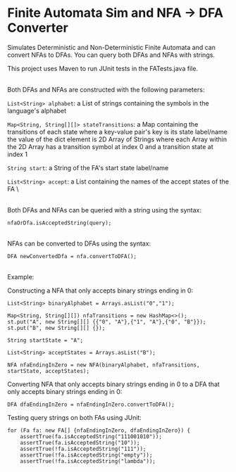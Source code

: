 # Finite Automata Sim and NFA -> DFA Converter
Simulates Deterministic and Non-Deterministic Finite Automata and can convert NFAs to DFAs. You can query both DFAs and NFAs with strings.

This project uses Maven to run JUnit tests in the FATests.java file.

\
Both DFAs and NFAs are constructed with the following parameters:

```List<String> alphabet```:                      a List of strings containing the symbols in the language's alphabet
  
```Map<String, String[][]> stateTransitions```:   a Map containing the transitions of each state where a key-value pair's key is its state label/name the value of the dict element is 2D Array of Strings where each Array within the 2D Array has a transition symbol at index 0 and a transition state at index 1

```String start```:                               a String of the FA's start state label/name

```List<String> accept```:                        a List containing the names of the accept states of the FA
\

\
Both DFAs and NFAs can be queried with a string using the syntax:
```
nfaOrDfa.isAcceptedString(query);
```

\
NFAs can be converted to DFAs using the syntax:
```
DFA newConvertedDfa = nfa.convertToDFA();
```

\
Example:

Constructing a NFA that only accepts binary strings ending in 0:
```
List<String> binaryAlphabet = Arrays.asList("0","1");

Map<String, String[][]) nfaTransitions = new HashMap<>();
st.put("A", new String[][] {{"0", "A"},{"1", "A"},{"0", "B"}});
st.put("B", new String[][] {});

String startState = "A";

List<String> acceptStates = Arrays.asList("B");

NFA nfaEndingInZero = new NFA(binaryAlphabet, nfaTransitions, startState, acceptStates);
```

Converting NFA that only accepts binary strings ending in 0 to a DFA that only accepts binary strings ending in 0:
```
DFA dfaEndingInZero = nfaEndingInZero.convertToDFA();
```

Testing query strings on both FAs using JUnit:
```
for (Fa fa: new FA[] {nfaEndingInZero, dfaEndingInZero}) {
    assertTrue(fa.isAcceptedString("111001010"));
    assertTrue(fa.isAcceptedString("10"));
    assertTrue(!fa.isAcceptedString("111"));
    assertTrue(!fa.isAcceptedString("empty"));
    assertTrue(!fa.isAcceptedString("lambda"));
```
